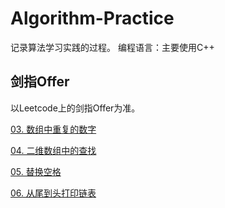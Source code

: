 # Algorithm-Practice
记录算法学习实践的过程。
编程语言：主要使用C++

## 剑指Offer

以Leetcode上的剑指Offer为准。

[03. 数组中重复的数字](https://github.com/ChinaWxq/Algorithm-Practice/tree/master/%E5%89%91%E6%8C%87Offer/03.%20%E6%95%B0%E7%BB%84%E4%B8%AD%E9%87%8D%E5%A4%8D%E7%9A%84%E6%95%B0%E5%AD%97)

[04. 二维数组中的查找](https://github.com/ChinaWxq/Algorithm-Practice/tree/master/%E5%89%91%E6%8C%87Offer/04.%20%E4%BA%8C%E7%BB%B4%E6%95%B0%E7%BB%84%E4%B8%AD%E7%9A%84%E6%9F%A5%E6%89%BE)

[05. 替换空格]()

[06. 从尾到头打印链表]()